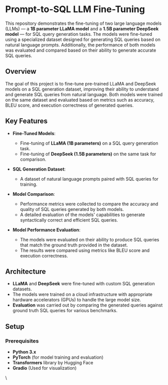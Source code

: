 # Prompt-to-SQL LLM Fine-Tuning

This repository demonstrates the fine-tuning of two large language models (LLMs) — a **1B parameter LLaMA model** and a **1.5B parameter DeepSeek model** — for SQL query generation tasks. The models were fine-tuned using a specialized dataset designed for generating SQL queries based on natural language prompts. Additionally, the performance of both models was evaluated and compared based on their ability to generate accurate SQL queries.

## Overview

The goal of this project is to fine-tune pre-trained LLaMA and DeepSeek models on a SQL generation dataset, improving their ability to understand and generate SQL queries from natural language. Both models were trained on the same dataset and evaluated based on metrics such as accuracy, BLEU score, and execution correctness of generated queries.

## Key Features

- **Fine-Tuned Models**: 
  - Fine-tuning of **LLaMA (1B parameters)** on a SQL query generation task.
  - Fine-tuning of **DeepSeek (1.5B parameters)** on the same task for comparison.
  
- **SQL Generation Dataset**: 
  - A dataset of natural language prompts paired with SQL queries for training.
  
- **Model Comparison**: 
  - Performance metrics were collected to compare the accuracy and quality of SQL queries generated by both models.
  - A detailed evaluation of the models' capabilities to generate syntactically correct and efficient SQL queries.

- **Model Performance Evaluation**:
  - The models were evaluated on their ability to produce SQL queries that match the ground truth provided in the dataset.
  - The results were compared using metrics like BLEU score and execution correctness.

## Architecture

- **LLaMA** and **DeepSeek** were fine-tuned with custom SQL generation datasets.
- The models were trained on a cloud infrastructure with appropriate hardware accelerators (GPUs) to handle the large model size.
- **Evaluation** was carried out by comparing the generated queries against ground truth SQL queries for various benchmarks.

## Setup

### Prerequisites

- **Python 3.x**
- **PyTorch** (for model training and evaluation)
- **Transformers** library by Hugging Face
- **Gradio** (Used for visualization)

\
